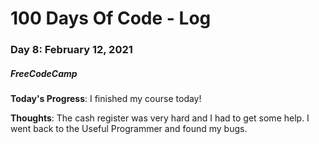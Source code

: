 # 100 Days Of Code - Log
### Day 8: February 12, 2021
##### FreeCodeCamp 

**Today's Progress**: I finished my course today!   

**Thoughts**: The cash register was very hard and I had to get some help. I went back to the Useful Programmer and found my bugs. 